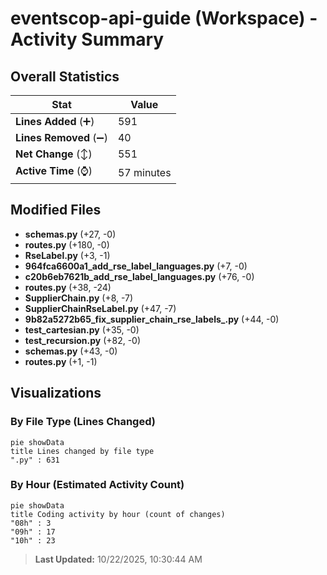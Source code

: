 # eventscop-api-guide (Workspace) - Activity Summary 

## Overall Statistics

| Stat                   | Value                                                             |
| ---------------------- | ----------------------------------------------------------------- |
| **Lines Added** (➕)   | 591                                          |
| **Lines Removed** (➖) | 40                                        |
| **Net Change** (↕)    | 551                |
| **Active Time** (⌚)   | 57 minutes |


## Modified Files
- **schemas.py** (+27, -0)
- **routes.py** (+180, -0)
- **RseLabel.py** (+3, -1)
- **964fca6600a1_add_rse_label_languages.py** (+7, -0)
- **c20b6eb7621b_add_rse_label_languages.py** (+76, -0)
- **routes.py** (+38, -24)
- **SupplierChain.py** (+8, -7)
- **SupplierChainRseLabel.py** (+47, -7)
- **9b82a5272b65_fix_supplier_chain_rse_labels_.py** (+44, -0)
- **test_cartesian.py** (+35, -0)
- **test_recursion.py** (+82, -0)
- **schemas.py** (+43, -0)
- **routes.py** (+1, -1)

## Visualizations

### By File Type (Lines Changed)

```mermaid
pie showData
title Lines changed by file type
".py" : 631
```

### By Hour (Estimated Activity Count)

```mermaid
pie showData
title Coding activity by hour (count of changes)
"08h" : 3
"09h" : 17
"10h" : 23
```


> **Last Updated:** 10/22/2025, 10:30:44 AM
